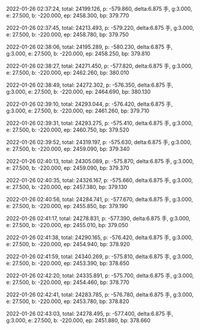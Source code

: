 2022-01-26 02:37:24, total: 24199.126, p: -579.860, delta:6.875 手, g:3.000, e: 27.500, b: -220.000, ep: 2458.300, bp: 379.770

2022-01-26 02:37:45, total: 24213.493, p: -579.220, delta:6.875 手, g:3.000, e: 27.500, b: -220.000, ep: 2458.780, bp: 379.750

2022-01-26 02:38:06, total: 24195.289, p: -580.230, delta:6.875 手, g:3.000, e: 27.500, b: -220.000, ep: 2458.250, bp: 379.810

2022-01-26 02:38:27, total: 24271.450, p: -577.820, delta:6.875 手, g:3.000, e: 27.500, b: -220.000, ep: 2462.260, bp: 380.010

2022-01-26 02:38:49, total: 24272.302, p: -576.350, delta:6.875 手, g:3.000, e: 27.500, b: -220.000, ep: 2464.690, bp: 380.130

2022-01-26 02:39:10, total: 24293.044, p: -576.420, delta:6.875 手, g:3.000, e: 27.500, b: -220.000, ep: 2461.260, bp: 379.710

2022-01-26 02:39:31, total: 24293.275, p: -575.410, delta:6.875 手, g:3.000, e: 27.500, b: -220.000, ep: 2460.750, bp: 379.520

2022-01-26 02:39:52, total: 24319.197, p: -575.630, delta:6.875 手, g:3.000, e: 27.500, b: -220.000, ep: 2459.090, bp: 379.340

2022-01-26 02:40:13, total: 24305.089, p: -575.870, delta:6.875 手, g:3.000, e: 27.500, b: -220.000, ep: 2459.090, bp: 379.370

2022-01-26 02:40:35, total: 24326.167, p: -575.660, delta:6.875 手, g:3.000, e: 27.500, b: -220.000, ep: 2457.380, bp: 379.130

2022-01-26 02:40:56, total: 24284.741, p: -577.670, delta:6.875 手, g:3.000, e: 27.500, b: -220.000, ep: 2455.850, bp: 379.190

2022-01-26 02:41:17, total: 24278.831, p: -577.390, delta:6.875 手, g:3.000, e: 27.500, b: -220.000, ep: 2455.010, bp: 379.050

2022-01-26 02:41:38, total: 24290.165, p: -576.420, delta:6.875 手, g:3.000, e: 27.500, b: -220.000, ep: 2454.940, bp: 378.920

2022-01-26 02:41:59, total: 24340.269, p: -575.810, delta:6.875 手, g:3.000, e: 27.500, b: -220.000, ep: 2453.390, bp: 378.650

2022-01-26 02:42:20, total: 24335.891, p: -575.700, delta:6.875 手, g:3.000, e: 27.500, b: -220.000, ep: 2454.460, bp: 378.770

2022-01-26 02:42:41, total: 24283.785, p: -576.780, delta:6.875 手, g:3.000, e: 27.500, b: -220.000, ep: 2453.780, bp: 378.820

2022-01-26 02:43:03, total: 24278.495, p: -577.400, delta:6.875 手, g:3.000, e: 27.500, b: -220.000, ep: 2451.880, bp: 378.660